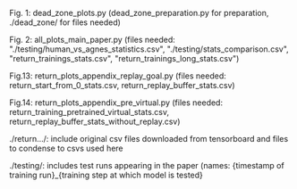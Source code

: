 Fig. 1: dead_zone_plots.py (dead_zone_preparation.py for preparation, ./dead_zone/ for files needed)

Fig. 2: all_plots_main_paper.py (files needed: "./testing/human_vs_agnes_statistics.csv", "./testing/stats_comparison.csv", "return_trainings_stats.csv", "return_trainings_long_stats.csv")

Fig.13: return_plots_appendix_replay_goal.py (files needed: return_start_from_0_stats.csv, return_replay_buffer_stats.csv)

Fig.14: return_plots_appendix_pre_virtual.py (files needed: return_training_pretrained_virtual_stats.csv, return_replay_buffer_stats_without_replay.csv)

./return.../: include original csv files downloaded from tensorboard and files to condense to csvs used here

./testing/: includes test runs appearing in the paper (names: {timestamp of training run}_{training step at which model is tested}
